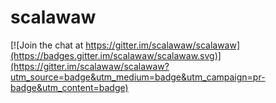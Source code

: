 # scalawaw

[![Join the chat at https://gitter.im/scalawaw/scalawaw](https://badges.gitter.im/scalawaw/scalawaw.svg)](https://gitter.im/scalawaw/scalawaw?utm_source=badge&utm_medium=badge&utm_campaign=pr-badge&utm_content=badge)
